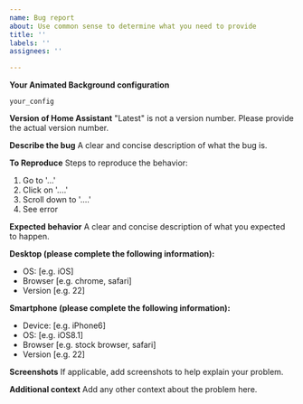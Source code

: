 ```yaml
---
name: Bug report
about: Use common sense to determine what you need to provide
title: ''
labels: ''
assignees: ''

---
```


**Your Animated Background configuration**
```
your_config
```

**Version of Home Assistant**
"Latest" is not a version number. Please provide the actual version number.

**Describe the bug**
A clear and concise description of what the bug is.

**To Reproduce**
Steps to reproduce the behavior:
1. Go to '...'
2. Click on '....'
3. Scroll down to '....'
4. See error

**Expected behavior**
A clear and concise description of what you expected to happen.

**Desktop (please complete the following information):**
 - OS: [e.g. iOS]
 - Browser [e.g. chrome, safari]
 - Version [e.g. 22]

**Smartphone (please complete the following information):**
 - Device: [e.g. iPhone6]
 - OS: [e.g. iOS8.1]
 - Browser [e.g. stock browser, safari]
 - Version [e.g. 22]

**Screenshots**
If applicable, add screenshots to help explain your problem.

**Additional context**
Add any other context about the problem here.
